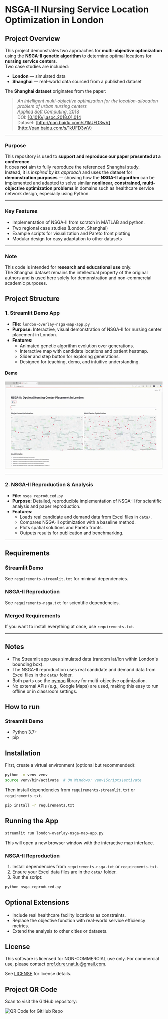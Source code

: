 # NSGA-II Nursing Service Location Optimization in London

## Project Overview

This project demonstrates two approaches for **multi-objective optimization** using the **NSGA-II genetic algorithm** to determine optimal locations for **nursing service centers**.  
Two case studies are included:

- **London** — simulated data  
- **Shanghai** — real-world data sourced from a published dataset

The **Shanghai dataset** originates from the paper:

> *An intelligent multi-objective optimization for the location-allocation problem of urban nursing centers*  
> *Applied Soft Computing*, 2018  
> DOI: [10.1016/j.asoc.2018.01.014](https://doi.org/10.1016/j.asoc.2018.01.014)  
> Dataset: [http://pan.baidu.com/s/1kUFD3wV](http://pan.baidu.com/s/1kUFD3wV)

---

### Purpose

This repository is used to **support and reproduce our paper presented at a conference**.  
It does **not** aim to fully reproduce the referenced Shanghai study.  
Instead, it is *inspired by its approach* and uses the dataset for **demonstration purposes** — showing how the **NSGA-II algorithm** can be implemented and adapted to solve similar **nonlinear, constrained, multi-objective optimization problems** in domains such as healthcare service network design, especially using Python.

---

### Key Features

- Implementation of NSGA-II from scratch in MATLAB and python.
- Two regional case studies (London, Shanghai)  
- Example scripts for visualization and Pareto front plotting  
- Modular design for easy adaptation to other datasets

---

### Note

This code is intended for **research and educational use** only.  
The Shanghai dataset remains the intellectual property of the original authors and is used here solely for demonstration and non-commercial academic purposes.



## Project Structure

### 1. Streamlit Demo App

- **File:** `london-overlay-nsga-map-app.py`
- **Purpose:** Interactive, visual demonstration of NSGA-II for nursing center placement in London.
- **Features:**
  - Animated genetic algorithm evolution over generations.
  - Interactive map with candidate locations and patient heatmap.
  - Slider and step button for exploring generations.
  - Designed for teaching, demo, and intuitive understanding.

#### Demo

![Demo of the app](demo.gif)

---

### 2. NSGA-II Reproduction & Analysis

- **File:** `nsga_reproduced.py`
- **Purpose:** Detailed, reproducible implementation of NSGA-II for scientific analysis and paper reproduction.
- **Features:**
  - Loads real candidate and demand data from Excel files in `data/`.
  - Compares NSGA-II optimization with a baseline method.
  - Plots spatial solutions and Pareto fronts.
  - Outputs results for publication and benchmarking.

---

## Requirements

### Streamlit Demo

See `requirements-streamlit.txt` for minimal dependencies.

### NSGA-II Reproduction

See `requirements-nsga.txt` for scientific dependencies.


### Merged Requirements

If you want to install everything at once, use `requirements.txt`.

---

## Notes

- The Streamlit app uses simulated data (random lat/lon within London's bounding box).
- The NSGA-II reproduction uses real candidate and demand data from Excel files in the `data/` folder.
- Both parts use the [pymoo](https://pymoo.org/) library for multi-objective optimization.
- No external APIs (e.g., Google Maps) are used, making this easy to run offline or in classroom settings.

## How to run

### Streamlit Demo
- Python 3.7+
- pip

## Installation

First, create a virtual environment (optional but recommended):

```bash
python -m venv venv
source venv/bin/activate  # On Windows: venv\Scripts\activate
```

Then install dependencies from `requirements-streamlit.txt` or `requirements.txt`.

```bash
pip install -r requirements.txt
```

## Running the App

```bash
streamlit run london-overlay-nsga-map-app.py
```

This will open a new browser window with the interactive map interface.

### NSGA-II Reproduction
1. Install dependencies from `requirements-nsga.txt` or `requirements.txt`.
2. Ensure your Excel data files are in the `data/` folder.
3. Run the script:

```bash
python nsga_reproduced.py
```

## Optional Extensions

- Include real healthcare facility locations as constraints.
- Replace the objective function with real-world service efficiency metrics.
- Extend the analysis to other cities or datasets.

## License

This software is licensed for NON-COMMERCIAL use only. For commercial use, please contact prof.dr.rer.nat.lu@gmail.com.

See [LICENSE](LICENSE) for license details.

## Project QR Code

Scan to visit the GitHub repository:

![QR Code for GitHub Repo](https://api.qrserver.com/v1/create-qr-code/?size=200x200&data=https://github.com/Prof-it/supply-chain)